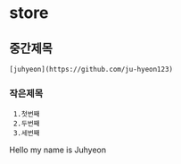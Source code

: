 # store
## 중간제목
    [juhyeon](https://github.com/ju-hyeon123)
### 작은제목

     1.첫번째
     2.두번째
     3.세번째
  
    
Hello my name is Juhyeon
